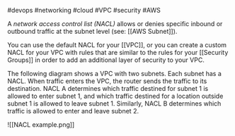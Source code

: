 #devops 
#networking 
#cloud 
#VPC 
#security 
#AWS 

A _network access control list (NACL)_ allows or denies specific inbound or outbound traffic at the subnet level (see: [[AWS Subnet]]).

You can use the default NACL for your [[VPC]], or you can create a custom NACL for your VPC with rules that are similar to the rules for your [[Security Groups]] in order to add an additional layer of security to your VPC.

The following diagram shows a VPC with two subnets. Each subnet has a NACL. 
When traffic enters the VPC,  the router sends the traffic to its destination. NACL A determines which traffic destined for subnet 1 is allowed to enter subnet 1, and which traffic destined for a location outside subnet 1 is allowed to leave subnet 1. 
Similarly, NACL B determines which traffic is allowed to enter and leave subnet 2.

![[NACL example.png]]
